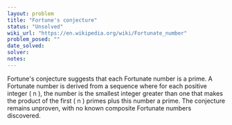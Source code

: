 ```yaml
---
layout: problem
title: "Fortune's conjecture"
status: "Unsolved"
wiki_url: "https://en.wikipedia.org/wiki/Fortunate_number"
problem_posed: ""
date_solved:
solver:
notes:
---
```

Fortune's conjecture suggests that each Fortunate number is a prime. A Fortunate number is derived from a sequence where for each positive integer \( n \), the number is the smallest integer greater than one that makes the product of the first \( n \) primes plus this number a prime. The conjecture remains unproven, with no known composite Fortunate numbers discovered.
